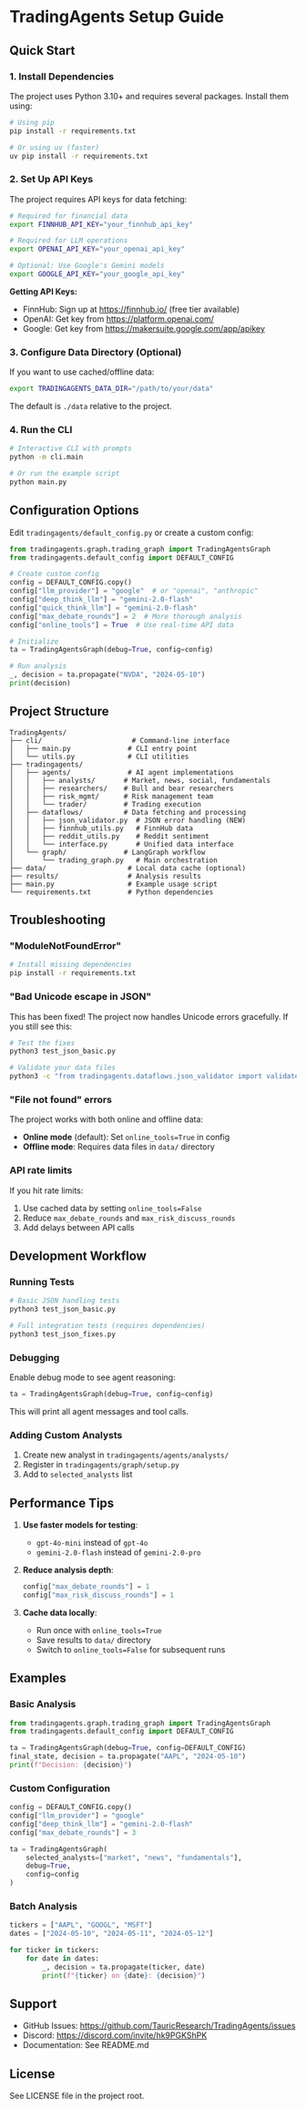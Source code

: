 # TradingAgents Setup Guide

## Quick Start

### 1. Install Dependencies

The project uses Python 3.10+ and requires several packages. Install them using:

```bash
# Using pip
pip install -r requirements.txt

# Or using uv (faster)
uv pip install -r requirements.txt
```

### 2. Set Up API Keys

The project requires API keys for data fetching:

```bash
# Required for financial data
export FINNHUB_API_KEY="your_finnhub_api_key"

# Required for LLM operations
export OPENAI_API_KEY="your_openai_api_key"

# Optional: Use Google's Gemini models
export GOOGLE_API_KEY="your_google_api_key"
```

**Getting API Keys:**
- FinnHub: Sign up at https://finnhub.io/ (free tier available)
- OpenAI: Get key from https://platform.openai.com/
- Google: Get key from https://makersuite.google.com/app/apikey

### 3. Configure Data Directory (Optional)

If you want to use cached/offline data:

```bash
export TRADINGAGENTS_DATA_DIR="/path/to/your/data"
```

The default is `./data` relative to the project.

### 4. Run the CLI

```bash
# Interactive CLI with prompts
python -m cli.main

# Or run the example script
python main.py
```

## Configuration Options

Edit `tradingagents/default_config.py` or create a custom config:

```python
from tradingagents.graph.trading_graph import TradingAgentsGraph
from tradingagents.default_config import DEFAULT_CONFIG

# Create custom config
config = DEFAULT_CONFIG.copy()
config["llm_provider"] = "google"  # or "openai", "anthropic"
config["deep_think_llm"] = "gemini-2.0-flash"
config["quick_think_llm"] = "gemini-2.0-flash"
config["max_debate_rounds"] = 2  # More thorough analysis
config["online_tools"] = True  # Use real-time API data

# Initialize
ta = TradingAgentsGraph(debug=True, config=config)

# Run analysis
_, decision = ta.propagate("NVDA", "2024-05-10")
print(decision)
```

## Project Structure

```
TradingAgents/
├── cli/                      # Command-line interface
│   ├── main.py              # CLI entry point
│   └── utils.py             # CLI utilities
├── tradingagents/
│   ├── agents/              # AI agent implementations
│   │   ├── analysts/       # Market, news, social, fundamentals
│   │   ├── researchers/    # Bull and bear researchers
│   │   ├── risk_mgmt/      # Risk management team
│   │   └── trader/         # Trading execution
│   ├── dataflows/          # Data fetching and processing
│   │   ├── json_validator.py  # JSON error handling (NEW)
│   │   ├── finnhub_utils.py   # FinnHub data
│   │   ├── reddit_utils.py    # Reddit sentiment
│   │   └── interface.py       # Unified data interface
│   └── graph/              # LangGraph workflow
│       └── trading_graph.py   # Main orchestration
├── data/                    # Local data cache (optional)
├── results/                 # Analysis results
├── main.py                  # Example usage script
└── requirements.txt         # Python dependencies
```

## Troubleshooting

### "ModuleNotFoundError"
```bash
# Install missing dependencies
pip install -r requirements.txt
```

### "Bad Unicode escape in JSON"
This has been fixed! The project now handles Unicode errors gracefully. If you still see this:
```bash
# Test the fixes
python3 test_json_basic.py

# Validate your data files
python3 -c "from tradingagents.dataflows.json_validator import validate_data_directory; print(validate_data_directory('./data'))"
```

### "File not found" errors
The project works with both online and offline data:
- **Online mode** (default): Set `online_tools=True` in config
- **Offline mode**: Requires data files in `data/` directory

### API rate limits
If you hit rate limits:
1. Use cached data by setting `online_tools=False`
2. Reduce `max_debate_rounds` and `max_risk_discuss_rounds`
3. Add delays between API calls

## Development Workflow

### Running Tests
```bash
# Basic JSON handling tests
python3 test_json_basic.py

# Full integration tests (requires dependencies)
python3 test_json_fixes.py
```

### Debugging
Enable debug mode to see agent reasoning:
```python
ta = TradingAgentsGraph(debug=True, config=config)
```

This will print all agent messages and tool calls.

### Adding Custom Analysts
1. Create new analyst in `tradingagents/agents/analysts/`
2. Register in `tradingagents/graph/setup.py`
3. Add to `selected_analysts` list

## Performance Tips

1. **Use faster models for testing**:
   - `gpt-4o-mini` instead of `gpt-4o`
   - `gemini-2.0-flash` instead of `gemini-2.0-pro`

2. **Reduce analysis depth**:
   ```python
   config["max_debate_rounds"] = 1
   config["max_risk_discuss_rounds"] = 1
   ```

3. **Cache data locally**:
   - Run once with `online_tools=True`
   - Save results to `data/` directory
   - Switch to `online_tools=False` for subsequent runs

## Examples

### Basic Analysis
```python
from tradingagents.graph.trading_graph import TradingAgentsGraph
from tradingagents.default_config import DEFAULT_CONFIG

ta = TradingAgentsGraph(debug=True, config=DEFAULT_CONFIG)
final_state, decision = ta.propagate("AAPL", "2024-05-10")
print(f"Decision: {decision}")
```

### Custom Configuration
```python
config = DEFAULT_CONFIG.copy()
config["llm_provider"] = "google"
config["deep_think_llm"] = "gemini-2.0-flash"
config["max_debate_rounds"] = 3

ta = TradingAgentsGraph(
    selected_analysts=["market", "news", "fundamentals"],
    debug=True,
    config=config
)
```

### Batch Analysis
```python
tickers = ["AAPL", "GOOGL", "MSFT"]
dates = ["2024-05-10", "2024-05-11", "2024-05-12"]

for ticker in tickers:
    for date in dates:
        _, decision = ta.propagate(ticker, date)
        print(f"{ticker} on {date}: {decision}")
```

## Support

- GitHub Issues: https://github.com/TauricResearch/TradingAgents/issues
- Discord: https://discord.com/invite/hk9PGKShPK
- Documentation: See README.md

## License

See LICENSE file in the project root.
